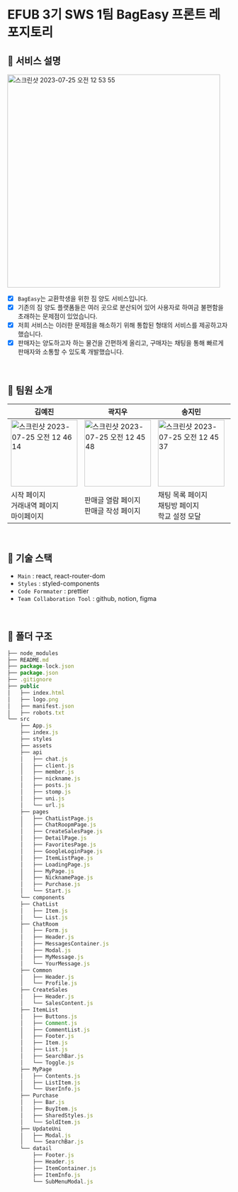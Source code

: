 # EFUB 3기 SWS 1팀 BagEasy 프론트 레포지토리

## 🧳 서비스 설명
<img width="480" alt="스크린샷 2023-07-25 오전 12 53 55" src="https://github.com/EFUB-SURFERS/BagEasy-front/assets/104717341/6861a20e-9762-4b24-99b6-fbb6c598bdbd">

- [x] `BagEasy`는 교환학생을 위한 짐 양도 서비스입니다.
- [x] 기존의 짐 양도 플랫폼들은 여러 곳으로 분산되어 있어 사용자로 하여금 불편함을 초래하는 문제점이 있었습니다.
- [x] 저희 서비스는 이러한 문제점을 해소하기 위해 통합된 형태의 서비스를 제공하고자 했습니다.
- [x] 판매자는 양도하고자 하는 물건을 간편하게 올리고, 구매자는 채팅을 통해 빠르게 판매자와 소통할 수 있도록 개발했습니다.
      
<br>

## 👥 팀원 소개
|김예진|곽지우|송지민|이주희|조정민|
|---|---|---|---|---|
|<img width="150px" alt="스크린샷 2023-07-25 오전 12 46 14" src="https://github.com/EFUB-SURFERS/BagEasy-front/assets/104717341/71dc6f6c-706d-43b5-951e-7a2a1ac78904">|<img width="150px" alt="스크린샷 2023-07-25 오전 12 45 48" src="https://github.com/EFUB-SURFERS/BagEasy-front/assets/104717341/cf199ccc-fe99-4a5d-a045-f8be0f71e450">|<img width="150px" alt="스크린샷 2023-07-25 오전 12 45 37" src="https://github.com/EFUB-SURFERS/BagEasy-front/assets/104717341/678ff507-7836-4c9c-ba4f-a58a2b9b9896">|<img width="150px" alt="스크린샷 2023-07-25 오전 12 45 37" src="https://github.com/EFUB-SURFERS/BagEasy-front/assets/104717341/76e28349-f536-46bc-8341-c46f8d3dab37">|<img width="150px" alt="스크린샷 2023-07-25 오전 12 46 00" src="https://github.com/EFUB-SURFERS/BagEasy-front/assets/104717341/07779d2c-e6e8-4b87-9e79-b2cbce093636">|
|시작 페이지 <br> 거래내역 페이지 <br> 마이페이지|판매글 열람 페이지 <br> 판매글 작성 페이지|채팅 목록 페이지 <br> 채팅방 페이지 <br> 학교 설정 모달|구글 로그인 페이지 <br> 닉네임 설정 페이지|메인 페이지 <br>  찜 목록 페이지| 

<br>

## 🔗 기술 스택
- `Main` : react, react-router-dom 
- `Styles` : styled-components
- `Code Formmater` : prettier
- `Team Collaboration Tool` : github, notion, figma

<br>

## 📁 폴더 구조
```javascript
├── node_modules
├── README.md
├── package-lock.json
├── package.json
├── .gitignore
├── public
│   ├── index.html
│   ├── logo.png
│   ├── manifest.json
│   ├── robots.txt
└── src
    ├── App.js
    ├── index.js
    ├── styles
    ├── assets
    ├── api
    │	├── chat.js
    │	├── client.js
    │   ├── member.js
    │   ├── nickname.js
    │   ├── posts.js
    │   ├── stomp.js
    │   ├── uni.js
    │   └── url.js
    ├── pages
    │	├── ChatListPage.js
    │	├── ChatRoopmPage.js
    │   ├── CreateSalesPage.js
    │   ├── DetailPage.js
    │   ├── FavoritesPage.js
    │   ├── GoogleLoginPage.js
    │   ├── ItemListPage.js
    │   ├── LoadingPage.js
    │   ├── MyPage.js
    │   ├── NicknamePage.js
    │   ├── Purchase.js
    │   └── Start.js
    └── components
	├── ChatList
	│   ├── Item.js
	│   └── List.js
	├── ChatRoom
	│   ├── Form.js
	│   ├── Header.js
	│   ├── MessagesContainer.js
	│   ├── Modal.js
	│   ├── MyMessage.js
	│   └── YourMessage.js
	├── Common
	│   ├── Header.js
	│   └── Profile.js
	├── CreateSales
	│   ├── Header.js
	│   └── SalesContent.js
	├── ItemList
	│   ├── Buttons.js
	│   ├── Comment.js
	│   ├── CommentList.js
	│   ├── Footer.js
	│   ├── Item.js
	│   ├── List.js
	│   ├── SearchBar.js
	│   └── Toggle.js
	├── MyPage
	│   ├── Contents.js
	│   ├── ListItem.js
	│   └── UserInfo.js
	├── Purchase
	│   ├── Bar.js
	│   ├── BuyItem.js
	│   ├── SharedStyles.js
	│   └── SoldItem.js
	├── UpdateUni
	│   ├── Modal.js
	│   └── SearchBar.js
	└── datail
	    ├── Footer.js
	    ├── Header.js
	    ├── ItemContainer.js
	    ├── ItemInfo.js
	    └── SubMenuModal.js
```  	  
